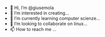 - 👋 Hi, I’m @giusemola
- 👀 I’m interested in creating...
- 🌱 I’m currently learning computer scienze...
- 💞️ I’m looking to collaborate on linux...
- 📫 How to reach me ...

<!---
giusemola/giusemola is a ✨ special ✨ repository because its `README.md` (this file) appears on your GitHub profile.
You can click the Preview link to take a look at your changes.
--->
